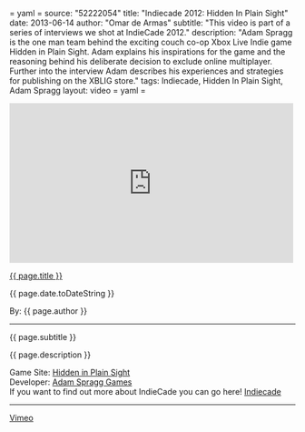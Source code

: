 = yaml =
source: "52222054"
title: "Indiecade 2012: Hidden In Plain Sight"
date: 2013-06-14
author: "Omar de Armas"
subtitle: "This video is part of a series of interviews we shot at IndieCade 2012."
description: "Adam Spragg is the one man team behind the exciting couch co-op Xbox Live Indie game Hidden in Plain Sight. Adam explains his inspirations for the game and the reasoning behind his deliberate decision to exclude online multiplayer. Further into the interview Adam describes his experiences and strategies for publishing on the XBLIG store."
tags: Indiecade, Hidden In Plain Sight, Adam Spragg
layout: video
= yaml =

<div class="vid_container">
  <iframe src="http://player.vimeo.com/video/{{ page.source }}" width="500" height="281" frameborder="0" webkitAllowFullScreen mozallowfullscreen allowFullScreen></iframe>
</div>

<a href="{{ page.url }}" class='postTitleLink'><p class='postTitle'>{{ page.title }}</p></a>
<p class='postPublished'>{{ page.date.toDateString }}</p>
<p class='postAuthor'>By: {{ page.author }}</p>
<hr>
<p class='podcastSummary'>{{ page.subtitle }}</p>

<p class='podcastSummary'>{{ page.description }}</p>

Game Site: [Hidden in Plain Sight](marketplace.xbox.com/en-US/Product/Hidden-in-Plain-Sight/66acd000-77fe-1000-9115-d802585509e7)  
Developer: [Adam Spragg Games](adamspragggames.blogspot.com)  
If you want to find out more about IndieCade you can go here! [Indiecade](http://www.indiecade.com)
- - -
[Vimeo](www.vimeo.com/indestructibleart)